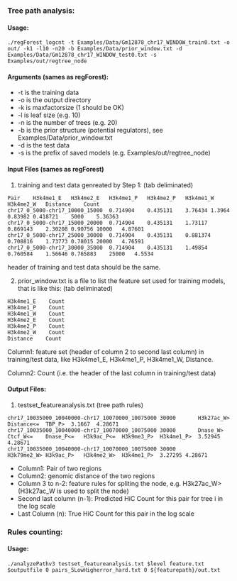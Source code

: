 ### Tree path analysis:
#### Usage:
```
./regForest_logcnt -t Examples/Data/Gm12878_chr17_WINDOW_train0.txt -o out/ -k1 -l10 -n20 -b Examples/Data/prior_window.txt -d Examples/Data/Gm12878_chr17_WINDOW_test0.txt -s Examples/out/regtree_node
```
#### Arguments (sames as regForest): 
- -t is the training data
- -o is the output directory
- -k is maxfactorsize (1 should be OK)
- -l is leaf size (e.g. 10)
- -n is the number of trees (e.g. 20)
- -b is the prior structure (potential regulators), see Examples/Data/prior_window.txt 
- -d is the test data
- -s is the prefix of saved models (e.g. Examples/out/regtree_node)


#### Input Files (sames as regForest)
1. training and test data genreated by Step 1: (tab deliminated)
```
Pair	H3k4me1_E	H3k4me2_E	H3k4me1_P	H3k4me2_P	H3k4me1_W	H3k4me2_W	Distance	Count
chr17_0_5000-chr17_10000_15000	0.714904	0.435131	3.76434	1.3964	0.83982	0.418721	5000	5.36363
chr17_0_5000-chr17_15000_20000	0.714904	0.435131	1.73117	0.869143	2.30208	0.90756	10000	4.87601
chr17_0_5000-chr17_25000_30000	0.714904	0.435131	0.881374	0.708816	1.73773	0.78015	20000	4.76591
chr17_0_5000-chr17_30000_35000	0.714904	0.435131	1.49854	0.760584	1.56646	0.765883	25000	4.5534
```
header of training and test data should be the same.

2. prior_window.txt is a file to list the feature set used for training models, that is like this: (tab deliminated)
```
H3k4me1_E    Count
H3k4me1_P    Count
H3k4me1_W    Count
H3k4me2_E    Count
H3k4me2_P    Count
H3k4me2_W    Count
Distance    Count
```
Column1: feature set (header of column 2 to second last column) in training/test data, like H3k4me1_E, H3k4me1_P, H3k4me1_W, Distance.

Column2: Count (i.e. the header of the last column in training/test data)

#### Output Files:
1. testset_featureanalysis.txt (tree path rules)
```
chr17_10035000_10040000-chr17_10070000_10075000	30000		H3k27ac_W>	Distance<=	TBP_P>	3.1667	4.28671
chr17_10035000_10040000-chr17_10070000_10075000	30000		Dnase_W>	Ctcf_W<=	Dnase_P<=	H3k9ac_P<=	H3k9me3_P>	H3k4me1_P>	3.52945	4.28671
chr17_10035000_10040000-chr17_10070000_10075000	30000		H3k79me2_W>	H3k9ac_P>	H3k4me2_W>	H3k4me1_P>	3.27295	4.28671
```
- Column1: Pair of two regions
- Column2: genomic distance of the two regions
- Column 3 to n-2: feature rules for spliting the node, e.g. H3k27ac_W> (H3k27ac_W is used to split the node)
- Second last column (n-1): Predicted HiC Count for this pair for tree i in the log scale 
- Last Column (n): True HiC Count for this pair in the log scale 	


### Rules counting:
#### Usage:
```
./analyzePathv3 testset_featureanalysis.txt $level feature.txt $outputfile 0 pairs_5LowHigherror_hard.txt 0 ${featurepath}/out.txt
```
